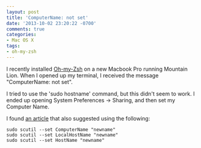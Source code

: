 ```yaml
---
layout: post
title: 'ComputerName: not set'
date: '2013-10-02 23:20:22 -0700'
comments: true
categories:
- Mac OS X
tags:
- oh-my-zsh
---
```

I recently installed [Oh-my-Zsh] on a new Macbook Pro running Mountain Lion.
When I opened up my terminal, I received the message "ComputerName: not set".

I tried to use the 'sudo hostname' command, but this didn't seem to work. I
ended up opening System Preferences -> Sharing, and then set my Computer Name.
<!--more-->

I found [an article] that also suggested using the following:

``` shell
sudo scutil --set ComputerName "newname"
sudo scutil --set LocalHostName "newname"
sudo scutil --set HostName "newname"
```

[Oh-my-Zsh]: https://github.com/robbyrussell/oh-my-zsh
[an article]: http://apple.stackexchange.com/questions/66611/how-to-change-computer-name-so-terminal-displays-it-in-mac-os-x-mountain-lion
